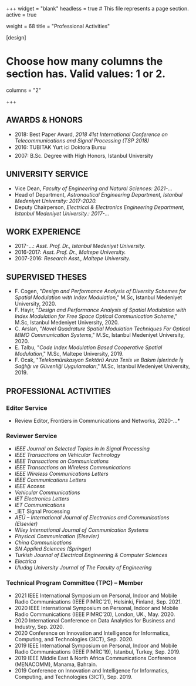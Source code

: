 +++
widget = "blank"
headless = true  # This file represents a page section.
active = true

weight = 68
title = "Professional Activities"

[design]
  # Choose how many columns the section has. Valid values: 1 or 2.
  columns = "2"

+++


## AWARDS & HONORS

* 2018: Best Paper Award, _2018 41st International Conference on Telecommunications and Signal Processing (TSP 2018)_
* 2016: TUBITAK Yurt ici Doktora Bursu
* 2007: B.Sc. Degree with High Honors, Istanbul University

## UNIVERSITY SERVICE

* Vice Dean, _Faculty of Engineering and Natural Sciences: 2021-…_
* Head of Department, _Astronautical Engineering Department, Istanbul Medeniyet University: 2017-2020._
* Deputy Chairperson, _Electrical & Electronics Engineering Department, Istanbul Medeniyet University.: 2017-…_

## WORK EXPERIENCE

* 2017-...: _Asst. Prof. Dr., Istanbul Medeniyet University._
* 2016-2017: _Asst. Prof. Dr., Maltepe University._
* 2007-2016: _Research Asst., Maltepe University._


## SUPERVISED THESES

* F. Cogen, "_Design and Performance Analysis of Diversity Schemes for Spatial Modulation with Index Modulation_," M.Sc, Istanbul Medeniyet University, 2020. 
* F. Hayir, "_Design and Performance Analysis of Spatial Modulation with Index Modulation for Free Space Optical Communication Scheme_," M.Sc, Istanbul Medeniyet University, 2020. 
* C. Arslan, "_Novel Quadrature Spatial Modulation Techniques For Optical MIMO Communication Systems_," M.Sc, Istanbul Medeniyet University, 2020. 
* E. Talbu, "_Code Index Modulation Based Cooperative Spatial Modulation_," M.Sc, Maltepe University, 2019. 
* F. Ocak, "_Telekomünikasyon Sektörü Arıza Tesis ve Bakım İşlerinde İş Sağlığı ve Güvenliği Uygulamaları_," M.Sc, Istanbul Medeniyet University, 2019. 

## PROFESSIONAL ACTIVITIES
### Editor Service 
* Review Editor, Frontiers in Communications and Networks, 2020-…*


### Reviewer Service
* _IEEE Journal on Selected Topics in In Signal Processing_
* _IEEE Transactions on Vehicular Technology_
* _IEEE Transactions on Communications_
* _IEEE Transactions on Wireless Communications_
* _IEEE Wireless Communications Letters_
* _IEEE Communications Letters_
* _IEEE Access_
* _Vehicular Communications_
* _IET Electronics Letters_
* _IET Communications_
* _IET Signal Processing
* _AEÜ – International Journal of Electronics and Communications (Elsevier)_
* _Wiley International Journal of Communication Systems_
* _Physical Communication (Elsevier)_
* _China Communications_
* _SN Applied Sciences (Springer)_
* _Turkish Journal of Electrical Engineering \& Computer Sciences_
* _Electrica_
*  _Uludag University Journal of The Faculty of Engineering_

### Technical Program Committee (TPC) – Member

*  2021 IEEE International Symposium on Personal, Indoor and Mobile Radio Communications (IEEE PIMRC’21),  Helsinki, Finland, Sep. 2021. 
*  2020 IEEE International Symposium on Personal, Indoor and Mobile Radio Communications (IEEE PIMRC’20), London, UK., May. 2020.
*  2020 International Conference on Data Analytics for Business and Industry, Sep. 2020.
*  2020 Conference on Innovation and Intelligence for Informatics, Computing, and Technologies (3ICT), Sep. 2020.
*  2019 IEEE International Symposium on Personal, Indoor and Mobile Radio Communications (IEEE PIMRC’19), Istanbul, Turkey, Sep. 2019.
*  2019 IEEE Middle East & North Africa Communications Conference (MENACOMM), Manama, Bahrain. 
*  2019 Conference on Innovation and Intelligence for Informatics, Computing, and Technologies (3ICT), Sep. 2019.
